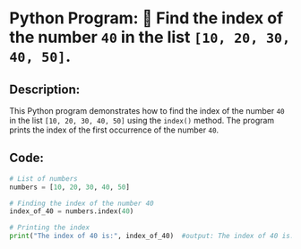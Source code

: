 # Python Program: 📍 Find the index of the number `40` in the list `[10, 20, 30, 40, 50]`.

## Description:
This Python program demonstrates how to find the index of the number `40` in the list `[10, 20, 30, 40, 50]` using the `index()` method. The program prints the index of the first occurrence of the number `40`.

## Code:
```python
# List of numbers
numbers = [10, 20, 30, 40, 50]

# Finding the index of the number 40
index_of_40 = numbers.index(40)

# Printing the index
print("The index of 40 is:", index_of_40)  #output: The index of 40 is: 3


